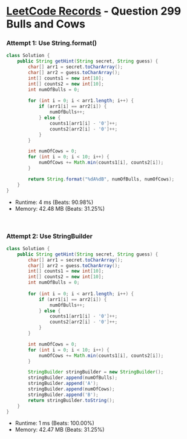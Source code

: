 # [LeetCode Records](../../README.md) - Question 299 Bulls and Cows

### Attempt 1: Use String.format()
```java
class Solution {
    public String getHint(String secret, String guess) {
        char[] arr1 = secret.toCharArray();
        char[] arr2 = guess.toCharArray();
        int[] counts1 = new int[10];
        int[] counts2 = new int[10];
        int numOfBulls = 0;
        
        for (int i = 0; i < arr1.length; i++) {
            if (arr1[i] == arr2[i]) {
                numOfBulls++;
            } else {
                counts1[arr1[i] - '0']++;
                counts2[arr2[i] - '0']++;
            }
        }

        int numOfCows = 0;
        for (int i = 0; i < 10; i++) {
            numOfCows += Math.min(counts1[i], counts2[i]);
        }

        return String.format("%dA%dB", numOfBulls, numOfCows);
    }
}
```
- Runtime: 4 ms (Beats: 90.98%)
- Memory: 42.48 MB (Beats: 31.25%)

<br>

### Attempt 2: Use StringBuilder
```java
class Solution {
    public String getHint(String secret, String guess) {
        char[] arr1 = secret.toCharArray();
        char[] arr2 = guess.toCharArray();
        int[] counts1 = new int[10];
        int[] counts2 = new int[10];
        int numOfBulls = 0;
        
        for (int i = 0; i < arr1.length; i++) {
            if (arr1[i] == arr2[i]) {
                numOfBulls++;
            } else {
                counts1[arr1[i] - '0']++;
                counts2[arr2[i] - '0']++;
            }
        }

        int numOfCows = 0;
        for (int i = 0; i < 10; i++) {
            numOfCows += Math.min(counts1[i], counts2[i]);
        }

        StringBuilder stringBuilder = new StringBuilder();
        stringBuilder.append(numOfBulls);
        stringBuilder.append('A');
        stringBuilder.append(numOfCows);
        stringBuilder.append('B');
        return stringBuilder.toString();
    }
}
```
- Runtime: 1 ms (Beats: 100.00%)
- Memory: 42.47 MB (Beats: 31.25%)

<br>
